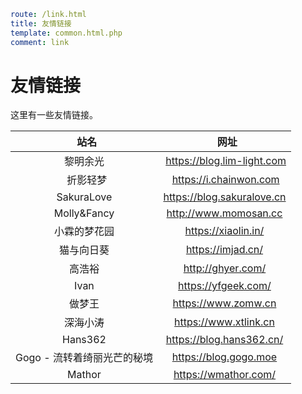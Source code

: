```yaml
route: /link.html
title: 友情链接
template: common.html.php
comment: link
```

# 友情链接

这里有一些友情链接。

|             站名            |              网址             |
| :-------------------------: | :---------------------------: |
|          黎明余光           |  <https://blog.lim-light.com> |
|           折影轻梦          |    <https://i.chainwon.com>   |
|         SakuraLove          | <https://blog.sakuralove.cn>  |
|         Molly&Fancy         |    <http://www.momosan.cc>    |
|        小霖的梦花园         |     <https://xiaolin.in/>     |
|         猫与向日葵          |      <https://imjad.cn/>      |
|           高浩裕            |      <http://ghyer.com/>      |
|            Ivan             |     <https://yfgeek.com/>     |
|           做梦王            |     <https://www.zomw.cn>     |
|          深海小涛           |    <https://www.xtlink.cn>    |
|           Hans362           |  <https://blog.hans362.cn/>   |
| Gogo - 流转着绮丽光芒的秘境 |    <https://blog.gogo.moe>    |
|           Mathor            |    <https://wmathor.com/>     |
